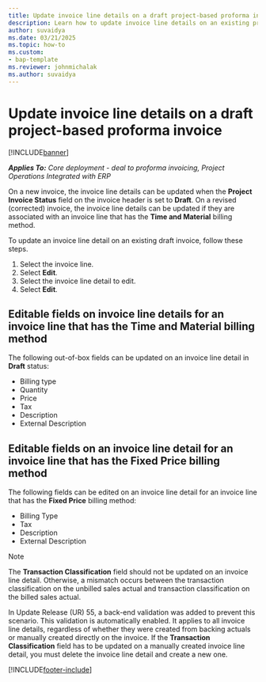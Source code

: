 ```yaml
---
title: Update invoice line details on a draft project-based proforma invoice
description: Learn how to update invoice line details on an existing proforma project-based invoice that is in Draft status.
author: suvaidya
ms.date: 03/21/2025
ms.topic: how-to
ms.custom: 
- bap-template
ms.reviewer: johnmichalak
ms.author: suvaidya
---
```


# Update invoice line details on a draft project-based proforma invoice

[!INCLUDE[banner](../includes/banner.md)]

_**Applies To:** Core deployment - deal to proforma invoicing, Project Operations Integrated with ERP_

On a new invoice, the invoice line details can be updated when the **Project Invoice Status** field on the invoice header is set to **Draft**. On a revised (corrected) invoice, the invoice line details can be updated if they are associated with an invoice line that has the **Time and Material** billing method.

To update an invoice line detail on an existing draft invoice, follow these steps.

1. Select the invoice line.
1. Select **Edit**.
1. Select the invoice line detail to edit.
1. Select **Edit**.

## Editable fields on invoice line details for an invoice line that has the Time and Material billing method

The following out-of-box fields can be updated on an invoice line detail in **Draft** status:

- Billing type
- Quantity
- Price
- Tax
- Description
- External Description

## Editable fields on an invoice line detail for an invoice line that has the Fixed Price billing method

The following fields can be edited on an invoice line detail for an invoice line that has the **Fixed Price** billing method:

- Billing Type
- Tax
- Description
- External Description

> [!NOTE]
> The **Transaction Classification** field should not be updated on an invoice line detail. Otherwise, a mismatch occurs between the transaction classification on the unbilled sales actual and transaction classification on the billed sales actual.
>
> In Update Release (UR) 55, a back-end validation was added to prevent this scenario. This validation is automatically enabled. It applies to all invoice line details, regardless of whether they were created from backing actuals or manually created directly on the invoice. If the **Transaction Classification** field has to be updated on a manually created invoice line detail, you must delete the invoice line detail and create a new one.

[!INCLUDE[footer-include](../includes/footer-banner.md)]
